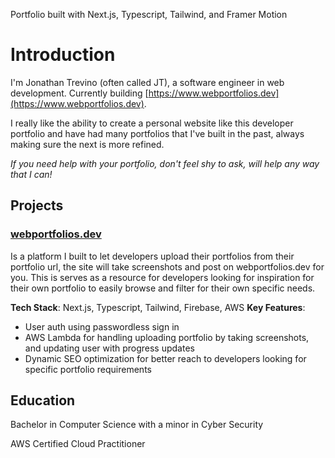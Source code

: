 Portfolio built with Next.js, Typescript, Tailwind, and Framer Motion

# Introduction

I'm Jonathan Trevino (often called JT), a software engineer in web development. Currently building [https://www.webportfolios.dev](https://www.webportfolios.dev).

I really like the ability to create a personal website like this developer portfolio and have had many portfolios that I've built in the past, always making sure the next is more refined.

*If you need help with your portfolio, don't feel shy to ask, will help any way that I can!*

## Projects

### [webportfolios.dev](https://www.webportfolios.dev)

Is a platform I built to let developers upload their portfolios from their portfolio url, the site will take screenshots and post on webportfolios.dev for you. This is serves as a resource for developers looking for inspiration for their own portfolio to easily browse and filter for their own specific needs.


**Tech Stack**: Next.js, Typescript, Tailwind, Firebase, AWS
**Key Features**:
- User auth using passwordless sign in
- AWS Lambda for handling uploading portfolio by taking screenshots, and updating user with progress updates
- Dynamic SEO optimization for better reach to developers looking for specific portfolio requirements

## Education
Bachelor in Computer Science with a minor in Cyber Security

AWS Certified Cloud Practitioner 

